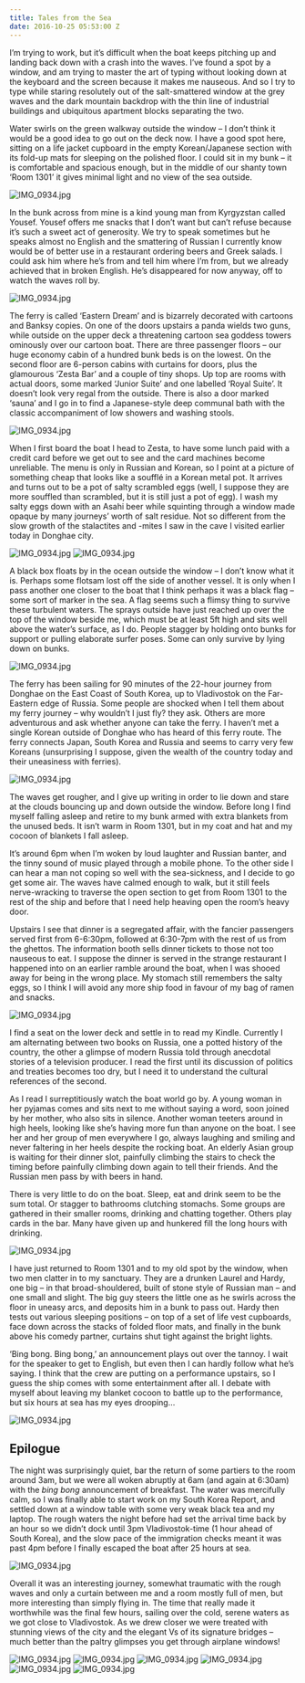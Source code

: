 ```yaml
---
title: Tales from the Sea
date: 2016-10-25 05:53:00 Z
---
```


I’m trying to work, but it’s difficult when the boat keeps pitching up and landing back down with a crash into the waves. I’ve found a spot by a window, and am trying to master the art of typing without looking down at the keyboard and the screen because it makes me nauseous. And so I try to type while staring resolutely out of the salt-smattered window at the grey waves and the dark mountain backdrop with the thin line of industrial buildings and ubiquitous apartment blocks separating the two. 

Water swirls on the green walkway outside the window – I don’t think it would be a good idea to go out on the deck now. I have a good spot here, sitting on a life jacket cupboard in the empty Korean/Japanese section with its fold-up mats for sleeping on the polished floor. I could sit in my bunk – it is comfortable and spacious enough, but in the middle of our shanty town ‘Room 1301’ it gives minimal light and no view of the sea outside. 

![IMG_0934.jpg](/uploads/IMG_0481.jpg)

In the bunk across from mine is a kind young man from Kyrgyzstan called Yousef. Yousef offers me snacks that I don’t want but can’t refuse because it’s such a sweet act of generosity. We try to speak sometimes but he speaks almost no English and the smattering of Russian I currently know would be of better use in a restaurant ordering beers and Greek salads. I could ask him where he’s from and tell him where I’m from, but we already achieved that in broken English. He’s disappeared for now anyway, off to watch the waves roll by. 

![IMG_0934.jpg](/uploads/IMG_0425.jpg)

The ferry is called ‘Eastern Dream’ and is bizarrely decorated with cartoons and Banksy copies. On one of the doors upstairs a panda wields two guns, while outside on the upper deck a threatening cartoon sea goddess towers ominously over our cartoon boat. There are three passenger floors – our huge economy cabin of a hundred bunk beds is on the lowest. On the second floor are 6-person cabins with curtains for doors, plus the glamourous ‘Zesta Bar’ and a couple of tiny shops. Up top are rooms with actual doors, some marked ‘Junior Suite’ and one labelled ‘Royal Suite’. It doesn’t look very regal from the outside. There is also a door marked ‘sauna’ and I go in to find a Japanese-style deep communal bath with the classic accompaniment of low showers and washing stools. 

![IMG_0934.jpg](/uploads/IMG_0429.jpg)

When I first board the boat I head to Zesta, to have some lunch paid with a credit card before we get out to see and the card machines become unreliable. The menu is only in Russian and Korean, so I point at a picture of something cheap that looks like a soufflé in a Korean metal pot. It arrives and turns out to be a pot of salty scrambled eggs (well, I suppose they are more souffled than scrambled, but it is still just a pot of egg). I wash my salty eggs down with an Asahi beer while squinting through a window made opaque by many journeys’ worth of salt residue. Not so different from the slow growth of the stalactites and -mites I saw in the cave I visited earlier today in Donghae city.

![IMG_0934.jpg](/uploads/IMG_1864.jpg)
![IMG_0934.jpg](/uploads/IMG_0544.jpg)

A black box floats by in the ocean outside the window – I don’t know what it is. Perhaps some flotsam lost off the side of another vessel. It is only when I pass another one closer to the boat that I think perhaps it was a black flag – some sort of marker in the sea. A flag seems such a flimsy thing to survive these turbulent waters. The sprays outside have just reached up over the top of the window beside me, which must be at least 5ft high and sits well above the water’s surface, as I do. People stagger by holding onto bunks for support or pulling elaborate surfer poses. Some can only survive by lying down on bunks. 

![IMG_0934.jpg](/uploads/IMG_0441.jpg)

The ferry has been sailing for 90 minutes of the 22-hour journey from Donghae on the East Coast of South Korea, up to Vladivostok on the Far-Eastern edge of Russia. Some people are shocked when I tell them about my ferry journey – why wouldn’t I just fly? they ask. Others are more adventurous and ask whether anyone can take the ferry. I haven’t met a single Korean outside of Donghae who has heard of this ferry route. The ferry connects Japan, South Korea and Russia and seems to carry very few Koreans (unsurprising I suppose, given the wealth of the country today and their uneasiness with ferries).

![IMG_0934.jpg](/uploads/IMG_0548.jpg)

The waves get rougher, and I give up writing in order to lie down and stare at the clouds bouncing up and down outside the window. Before long I find myself falling asleep and retire to my bunk armed with extra blankets from the unused beds. It isn’t warm in Room 1301, but in my coat and hat and my cocoon of blankets I fall asleep. 

It’s around 6pm when I’m woken by loud laughter and Russian banter, and the tinny sound of music played through a mobile phone. To the other side I can hear a man not coping so well with the sea-sickness, and I decide to go get some air. The waves have calmed enough to walk, but it still feels nerve-wracking to traverse the open section to get from Room 1301 to the rest of the ship and before that I need help heaving open the room’s heavy door. 

Upstairs I see that dinner is a segregated affair, with the fancier passengers served first from 6-6:30pm, followed at 6:30-7pm with the rest of us from the ghettos. The information booth sells dinner tickets to those not too nauseous to eat. I suppose the dinner is served in the strange restaurant I happened into on an earlier ramble around the boat, when I was shooed away for being in the wrong place. My stomach still remembers the salty eggs, so I think I will avoid any more ship food in favour of my bag of ramen and snacks. 

![IMG_0934.jpg](/uploads/IMG_0428.jpg)

I find a seat on the lower deck and settle in to read my Kindle. Currently I am alternating between two books on Russia, one a potted history of the country, the other a glimpse of modern Russia told through anecdotal stories of a television producer. I read the first until its discussion of politics and treaties becomes too dry, but I need it to understand the cultural references of the second. 

As I read I surreptitiously watch the boat world go by. A young woman in her pyjamas comes and sits next to me without saying a word, soon joined by her mother, who also sits in silence. Another woman teeters around in high heels, looking like she’s having more fun than anyone on the boat. I see her and her group of men everywhere I go, always laughing and smiling and never faltering in her heels despite the rocking boat. An elderly Asian group is waiting for their dinner slot, painfully climbing the stairs to check the timing before painfully climbing down again to tell their friends. And the Russian men pass by with beers in hand. 

There is very little to do on the boat. Sleep, eat and drink seem to be the sum total. Or stagger to bathrooms clutching stomachs. Some groups are gathered in their smaller rooms, drinking and chatting together. Others play cards in the bar. Many have given up and hunkered fill the long hours with drinking. 

![IMG_0934.jpg](/uploads/IMG_0452.jpg)

I have just returned to Room 1301 and to my old spot by the window, when two men clatter in to my sanctuary. They are a drunken Laurel and Hardy, one big – in that broad-shouldered, built of stone style of Russian man – and one small and slight. The big guy steers the little one as he swirls across the floor in uneasy arcs, and deposits him in a bunk to pass out. Hardy then tests out various sleeping positions – on top of a set of life vest cupboards, face down across the stacks of folded floor mats, and finally in the bunk above his comedy partner, curtains shut tight against the bright lights. 

‘Bing bong. Bing bong,’ an announcement plays out over the tannoy. I wait for the speaker to get to English, but even then I can hardly follow what he’s saying. I think that the crew are putting on a performance upstairs, so I guess the ship comes with some entertainment after all. I debate with myself about leaving my blanket cocoon to battle up to the performance, but six hours at sea has my eyes drooping…

![IMG_0934.jpg](/uploads/IMG_0552.jpg)


## Epilogue
The night was surprisingly quiet, bar the return of some partiers to the room around 3am, but we were all woken abruptly at 6am (and again at 6:30am) with the *bing bong* announcement of breakfast. The water was mercifully calm, so I was finally able to start work on my South Korea Report, and settled down at a window table with some very weak black tea and my laptop. The rough waters the night before had set the arrival time back by an hour so we didn’t dock until 3pm Vladivostok-time (1 hour ahead of South Korea), and the slow pace of the immigration checks meant it was past 4pm before I finally escaped the boat after 25 hours at sea. 

![IMG_0934.jpg](/uploads/IMG_0444.jpg)

Overall it was an interesting journey, somewhat traumatic with the rough waves and only a curtain between me and a room mostly full of men, but more interesting than simply flying in. The time that really made it worthwhile was the final few hours, sailing over the cold, serene waters as we got close to Vladivostok. As we drew closer we were treated with stunning views of the city and the elegant Vs of its signature bridges – much better than the paltry glimpses you get through airplane windows!

![IMG_0934.jpg](/uploads/IMG_0478.jpg)
![IMG_0934.jpg](/uploads/IMG_0468.jpg)
![IMG_0934.jpg](/uploads/IMG_0519.jpg)
![IMG_0934.jpg](/uploads/IMG_0528.jpg)
![IMG_0934.jpg](/uploads/IMG_0503.jpg)
![IMG_0934.jpg](/uploads/IMG_0537.jpg)
